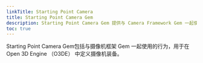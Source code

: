 ```yaml
---
linkTitle: Starting Point Camera
title: Starting Point Camera Gem
description: Starting Point Camera Gem 提供与 Camera Framework Gem 一起使用以定义摄像机装备的行为。
toc: true
---
```


Starting Point Camera Gem包括与摄像机框架 Gem 一起使用的行为，用于在 Open 3D Engine （O3DE） 中定义摄像机装备。
